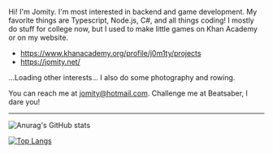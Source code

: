 Hi! I'm Jomity. I'm most interested in backend and game development. My favorite things are Typescript, Node.js, C#, and all things coding! I mostly do stuff for college now, but I used to make little games on Khan Academy or on my website.
- https://www.khanacademy.org/profile/j0m1ty/projects
- https://jomity.net/

...Loading other interests... I also do some photography and rowing.

You can reach me at jomity@hotmail.com. Challenge me at Beatsaber, I dare you!

-----

![Anurag's GitHub stats](https://github-readme-stats.vercel.app/api?username=J0m1ty&count_private=true&show_icons=true&theme=transparent&hide=contribs,prs)

[![Top Langs](https://github-readme-stats.vercel.app/api/top-langs/?username=J0m1ty&layout=compact&hide=HLSL,ShaderLab&langs_count=6&theme=transparent)](https://github.com/anuraghazra/github-readme-stats)
